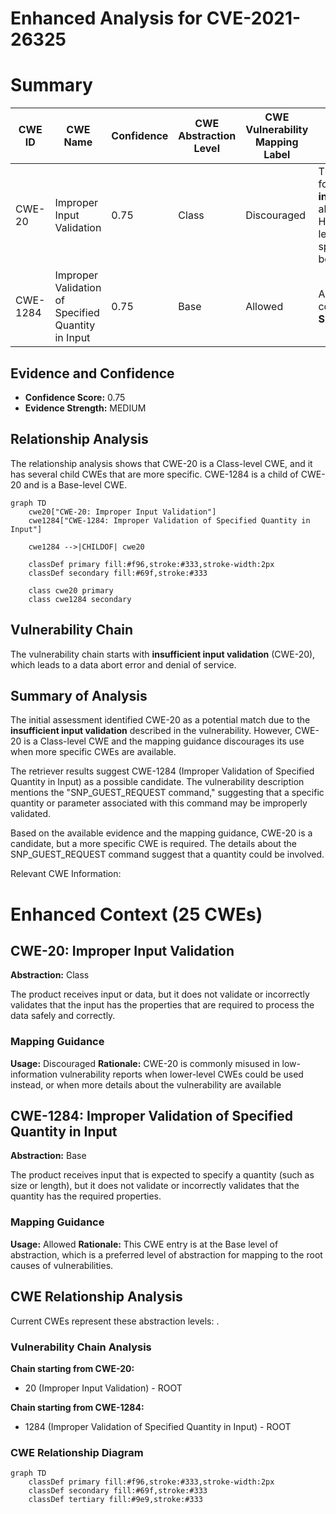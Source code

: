 # Enhanced Analysis for CVE-2021-26325

# Summary
| CWE ID | CWE Name | Confidence | CWE Abstraction Level | CWE Vulnerability Mapping Label | CWE-Vulnerability Mapping Notes |
|---|---|---|---|---|---|
| CWE-20 | Improper Input Validation | 0.75 | Class | Discouraged | The description focuses on **insufficient input validation**, which aligns with CWE-20. However, it is too high level and a more specific CWE should be selected. |
| CWE-1284 | Improper Validation of Specified Quantity in Input | 0.75 | Base | Allowed | A potential quantity could be related to the **SNP_GUEST_REQUEST** |

## Evidence and Confidence

*   **Confidence Score:** 0.75
*   **Evidence Strength:** MEDIUM

## Relationship Analysis
The relationship analysis shows that CWE-20 is a Class-level CWE, and it has several child CWEs that are more specific.
CWE-1284 is a child of CWE-20 and is a Base-level CWE.

```mermaid
graph TD
    cwe20["CWE-20: Improper Input Validation"]
    cwe1284["CWE-1284: Improper Validation of Specified Quantity in Input"]
    
    cwe1284 -->|CHILDOF| cwe20
    
    classDef primary fill:#f96,stroke:#333,stroke-width:2px
    classDef secondary fill:#69f,stroke:#333
    
    class cwe20 primary
    class cwe1284 secondary
```

## Vulnerability Chain
The vulnerability chain starts with **insufficient input validation** (CWE-20), which leads to a data abort error and denial of service.

## Summary of Analysis
The initial assessment identified CWE-20 as a potential match due to the **insufficient input validation** described in the vulnerability. However, CWE-20 is a Class-level CWE and the mapping guidance discourages its use when more specific CWEs are available.

The retriever results suggest CWE-1284 (Improper Validation of Specified Quantity in Input) as a possible candidate.
The vulnerability description mentions the "SNP_GUEST_REQUEST command," suggesting that a specific quantity or parameter associated with this command may be improperly validated.

Based on the available evidence and the mapping guidance, CWE-20 is a candidate, but a more specific CWE is required. The details about the SNP_GUEST_REQUEST command suggest that a quantity could be involved.

Relevant CWE Information:

# Enhanced Context (25 CWEs)

## CWE-20: Improper Input Validation
**Abstraction:** Class

The product receives input or data, but it does not validate or incorrectly validates that the input has the properties that are required to process the data safely and correctly.

### Mapping Guidance
**Usage:** Discouraged
**Rationale:** CWE-20 is commonly misused in low-information vulnerability reports when lower-level CWEs could be used instead, or when more details about the vulnerability are available

## CWE-1284: Improper Validation of Specified Quantity in Input
**Abstraction:** Base

The product receives input that is expected to specify a quantity (such as size or length), but it does not validate or incorrectly validates that the quantity has the required properties.

### Mapping Guidance
**Usage:** Allowed
**Rationale:** This CWE entry is at the Base level of abstraction, which is a preferred level of abstraction for mapping to the root causes of vulnerabilities.


## CWE Relationship Analysis

Current CWEs represent these abstraction levels: .


### Vulnerability Chain Analysis

**Chain starting from CWE-20:**
- 20 (Improper Input Validation) - ROOT


**Chain starting from CWE-1284:**
- 1284 (Improper Validation of Specified Quantity in Input) - ROOT



### CWE Relationship Diagram

```mermaid
graph TD
    classDef primary fill:#f96,stroke:#333,stroke-width:2px
    classDef secondary fill:#69f,stroke:#333
    classDef tertiary fill:#9e9,stroke:#333
```